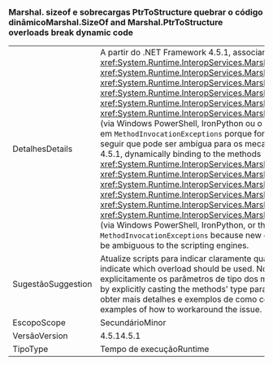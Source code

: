 ### <a name="marshalsizeof-and-marshalptrtostructure-overloads-break-dynamic-code"></a><span data-ttu-id="c35a3-101">Marshal. sizeof e sobrecargas PtrToStructure quebrar o código dinâmico</span><span class="sxs-lookup"><span data-stu-id="c35a3-101">Marshal.SizeOf and Marshal.PtrToStructure overloads break dynamic code</span></span>

|   |   |
|---|---|
|<span data-ttu-id="c35a3-102">Detalhes</span><span class="sxs-lookup"><span data-stu-id="c35a3-102">Details</span></span>|<span data-ttu-id="c35a3-103">A partir do .NET Framework 4.5.1, associando dinamicamente para os métodos <xref:System.Runtime.InteropServices.Marshal.SizeOf%60%601>, <xref:System.Runtime.InteropServices.Marshal.SizeOf%60%601(%60%600)>, <xref:System.Runtime.InteropServices.Marshal.PtrToStructure(System.IntPtr,System.Object)>, <xref:System.Runtime.InteropServices.Marshal.PtrToStructure(System.IntPtr,System.Type)>, <xref:System.Runtime.InteropServices.Marshal.PtrToStructure%60%601(System.IntPtr)>, ou <xref:System.Runtime.InteropServices.Marshal.PtrToStructure%60%601(System.IntPtr,%60%600)>(via Windows PowerShell, IronPython ou o c# palavra-chave dinâmica, por exemplo) pode resultar em <code>MethodInvocationExceptions</code> porque foram adicionadas novas sobrecargas dos métodos a seguir que pode ser ambígua para os mecanismos de script.</span><span class="sxs-lookup"><span data-stu-id="c35a3-103">Beginning in the .NET Framework 4.5.1, dynamically binding to the methods <xref:System.Runtime.InteropServices.Marshal.SizeOf%60%601>, <xref:System.Runtime.InteropServices.Marshal.SizeOf%60%601(%60%600)>, <xref:System.Runtime.InteropServices.Marshal.PtrToStructure(System.IntPtr,System.Object)>, <xref:System.Runtime.InteropServices.Marshal.PtrToStructure(System.IntPtr,System.Type)>, <xref:System.Runtime.InteropServices.Marshal.PtrToStructure%60%601(System.IntPtr)>, or <xref:System.Runtime.InteropServices.Marshal.PtrToStructure%60%601(System.IntPtr,%60%600)>, (via Windows PowerShell, IronPython, or the C# dynamic keyword, for example) can result in <code>MethodInvocationExceptions</code> because new overloads of these methods have been added that may be ambiguous to the scripting engines.</span></span>|
|<span data-ttu-id="c35a3-104">Sugestão</span><span class="sxs-lookup"><span data-stu-id="c35a3-104">Suggestion</span></span>|<span data-ttu-id="c35a3-105">Atualize scripts para indicar claramente qual sobrecarga deve ser usada.</span><span class="sxs-lookup"><span data-stu-id="c35a3-105">Update scripts to clearly indicate which overload should be used.</span></span> <span data-ttu-id="c35a3-106">Normalmente, isso pode ser feito convertendo explicitamente os parâmetros de tipo dos métodos como <xref:System.Type>.</span><span class="sxs-lookup"><span data-stu-id="c35a3-106">This can typically done by explicitly casting the methods' type parameters as <xref:System.Type>.</span></span> <span data-ttu-id="c35a3-107">Clique [neste link](https://support.microsoft.com/kb/2909958/) para obter mais detalhes e exemplos de como contornar o problema.</span><span class="sxs-lookup"><span data-stu-id="c35a3-107">See [this link](https://support.microsoft.com/kb/2909958/) for more detail and examples of how to workaround the issue.</span></span>|
|<span data-ttu-id="c35a3-108">Escopo</span><span class="sxs-lookup"><span data-stu-id="c35a3-108">Scope</span></span>|<span data-ttu-id="c35a3-109">Secundário</span><span class="sxs-lookup"><span data-stu-id="c35a3-109">Minor</span></span>|
|<span data-ttu-id="c35a3-110">Versão</span><span class="sxs-lookup"><span data-stu-id="c35a3-110">Version</span></span>|<span data-ttu-id="c35a3-111">4.5.1</span><span class="sxs-lookup"><span data-stu-id="c35a3-111">4.5.1</span></span>|
|<span data-ttu-id="c35a3-112">Tipo</span><span class="sxs-lookup"><span data-stu-id="c35a3-112">Type</span></span>|<span data-ttu-id="c35a3-113">Tempo de execução</span><span class="sxs-lookup"><span data-stu-id="c35a3-113">Runtime</span></span>|

